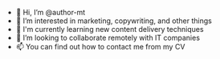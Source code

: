 - 👋 Hi, I’m @author-mt
- 👀 I’m interested in marketing, copywriting, and other things
- 🌱 I'm currently learning new content delivery techniques
- 💞️ I’m looking to collaborate remotely with IT companies
- 📫 You can find out how to contact me from my CV

